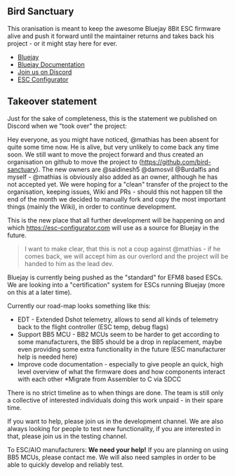 ## Bird Sanctuary

This oranisation is meant to keep the awesome Bluejay 8Bit ESC firmware alive and push it forward until the maintainer returns and takes back his project - or it might stay here for ever.

* [Bluejay](https://github.com/bird-sanctuary/bluejay)
* [Bluejay Documentation](https://github.com/bird-sanctuary/bluejay-documentation)
* [Join us on Discord](https://discord.gg/phAmtxnMMN)
* [ESC Configurator](https://esc-configurator.com)


## Takeover statement
Just for the sake of completeness, this is the statement we published on Discord when we "took over" the project:

Hey everyone,
as you might have noticed, @mathias has been absent for quite some time now. He is alive, but very unlikely to come back any time soon. We still want to move the project forward and thus created an organisation on github to move the project to (https://github.com/bird-sanctuary). The new owners are @saidinesh5 @damosvil @Burdalfis and myself - @mathias is obviously also added as an owner, although he has not accepted yet. We were hoping for a "clean" transfer of the project to the organisation, keeping issues, Wiki and PRs - should this not happen till the end of the month we decided to manually fork and copy the most important things (mainly the Wiki), in order to continue development.

This is the new place that all further development will be happening on and which https://esc-configurator.com will use as a source for Bluejay in the future.

> I want to make clear, that this is not a coup against @mathias - if he comes back, we will accept him as our overlord and the project will be handed to him as the lead dev.

Bluejay is currently being pushed as the "standard" for EFM8 based ESCs. We are looking into a "certification" system for ESCs running Bluejay (more on this at a later time).

Currently our road-map looks something like this:

* EDT - Extended Dshot telemetry, allows to send all kinds of telemetry back to the flight controller (ESC temp, debug flags)
* Support BB5 MCU - BB2 MCUs seem to be harder to get according to some manufacturers, the BB5 should be a drop in replacement, maybe even providing some extra functionality in the future (ESC manufacturer help is needed here)
* Improve code documentation - especially to give people an quick, high level overview of what the firmware does and how components interact with each other
*Migrate from Assembler to C via SDCC

There is no strict timeline as to when things are done. The team is still only a collective of interested individuals doing this work unpaid - in their spare time.

If you want to help, please join us in the development channel. We are also always looking for people to test new functionality, if you are interested in that, please join us in the testing channel.

To ESC/AIO manufacturers: **We need your help!** If you are planning on using BB5 MCUs, please contact me. We will also need samples in order to be able to quickly develop and reliably test.

<!--

**Here are some ideas to get you started:**

🙋‍♀️ A short introduction - what is your organization all about?
🌈 Contribution guidelines - how can the community get involved?
👩‍💻 Useful resources - where can the community find your docs? Is there anything else the community should know?
🍿 Fun facts - what does your team eat for breakfast?
🧙 Remember, you can do mighty things with the power of [Markdown](https://docs.github.com/github/writing-on-github/getting-started-with-writing-and-formatting-on-github/basic-writing-and-formatting-syntax)
-->
